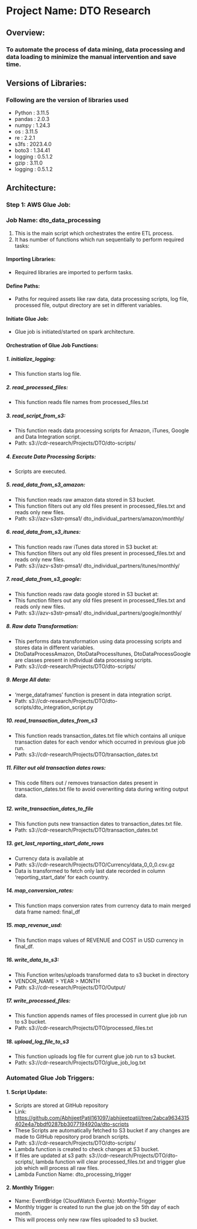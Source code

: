 # Project Name: DTO Research 

## Overview: 
### To automate the process of data mining, data processing and data loading to minimize the manual intervention and save time.

## Versions of Libraries:
### Following are the version of libraries used
- Python	: 3.11.5  
- pandas	: 2.0.3  
- numpy	: 1.24.3  
- os	: 3.11.5  
- re	: 2.2.1  
- s3fs	: 2023.4.0  
- boto3	: 1.34.41  
- logging	: 0.5.1.2  
- gzip	: 3.11.0  
- logging	: 0.5.1.2

## Architecture: 
### Step 1: AWS Glue Job: 
### Job Name: dto_data_processing 
1. This is the main script which orchestrates the entire ETL process. 
2. It has number of functions which run sequentially to perform required tasks:
#### Importing Libraries: 
- Required libraries are imported to perform tasks. 

#### Define Paths: 
- Paths for required assets like raw data, data processing scripts, log file, processed file, output directory are set in different variables. 

#### Initiate Glue Job: 
- Glue job is initiated/started on spark architecture. 

#### Orchestration of Glue Job Functions: 

##### 1. initialize_logging: 
- This function starts log file. 

##### 2. read_processed_files: 
- This function reads file names from processed_files.txt 

##### 3. read_script_from_s3: 
- This function reads data processing scripts for Amazon, iTunes, Google and Data Integration script. 
- Path: s3://cdr-research/Projects/DTO/dto-scripts/ 

##### 4. Execute Data Processing Scripts: 
- Scripts are executed. 

##### 5. read_data_from_s3_amazon: 
- This function reads raw amazon data stored in S3 bucket. 
- This function filters out any old files present in processed_files.txt and reads only new files.  
- Path: s3://azv-s3str-pmsa1/ dto_individual_partners/amazon/monthly/ 

##### 6. read_data_from_s3_itunes: 
- This function reads raw iTunes data stored in S3 bucket at: 
- This function filters out any old files present in processed_files.txt and reads only new files.  
- Path: s3://azv-s3str-pmsa1/ dto_individual_partners/itunes/monthly/ 

##### 7. read_data_from_s3_google: 
- This function reads raw data google stored in S3 bucket at: 
- This function filters out any old files present in processed_files.txt and reads only new files.  
- Path: s3://azv-s3str-pmsa1/ dto_individual_partners/google/monthly/ 

##### 8. Raw data Transformation: 
- This performs data transformation using data processing scripts and stores data in different variables. 
- DtoDataProcessAmazon, DtoDataProcessItunes, DtoDataProcessGoogle are classes present in individual data processing scripts. 
- Path: s3://cdr-research/Projects/DTO/dto-scripts/ 

##### 9. Merge All data: 
- ‘merge_dataframes’ function is present in data integration script.  
- Path: s3://cdr-research/Projects/DTO/dto-scripts/dto_integration_script.py 

##### 10. read_transaction_dates_from_s3 
- This function reads transaction_dates.txt file which contains all unique transaction dates for each vendor which occurred in previous glue job run. 
- Path: s3://cdr-research/Projects/DTO/transaction_dates.txt 

##### 11. Filter out old transaction dates rows: 
- This code filters out / removes transaction dates present in transaction_dates.txt file to avoid overwriting data during writing output data. 

##### 12. write_transaction_dates_to_file 
- This function puts new transaction dates to transaction_dates.txt file. 
- Path: s3://cdr-research/Projects/DTO/transaction_dates.txt 

##### 13. get_last_reporting_start_date_rows 
- Currency data is available at 
- Path: s3://cdr-research/Projects/DTO/Currency/data_0_0_0.csv.gz 
- Data is transformed to fetch only last date recorded in column ‘reporting_start_date’ for each country. 

##### 14. map_conversion_rates: 
- This function maps conversion rates from currency data to main merged data frame named: final_df

##### 15. map_revenue_usd: 
- This function maps values of REVENUE and COST in USD currency in final_df. 

##### 16. write_data_to_s3: 
- This Function writes/uploads transformed data to s3 bucket in directory  
- VENDOR_NAME > YEAR > MONTH 
- Path: s3://cdr-research/Projects/DTO/Output/ 

##### 17. write_processed_files: 
- This function appends names of files processed in current glue job run to s3 bucket. 
- Path: s3://cdr-research/Projects/DTO/processed_files.txt 

##### 18. upload_log_file_to_s3 
- This function uploads log file for current glue job run to s3 bucket. 
- Path: s3://cdr-research/Projects/DTO/glue_job_log.txt 

### Automated Glue Job Triggers: 
#### 1. Script Update: 
- Scripts are stored at GitHub repository
- Link: https://github.com/AbhijeetPatil161097/abhijeetpatil/tree/2abca9634315402e4a7bbdf0287bb3077194920a/dto-scripts 
- These Scripts are automatically fetched to S3 bucket if any changes are made to GitHub repository prod branch scripts. 
- Path: s3://cdr-research/Projects/DTO/dto-scripts/ 
- Lambda function is created to check changes at S3 bucket. 
- If files are updated at s3 path: s3://cdr-research/Projects/DTO/dto-scripts/, lambda function will clear processed_files.txt and trigger glue job which will process all raw files. 
- Lambda Function Name: dto_processing_trigger  

#### 2. Monthly Trigger: 
- Name: EventBridge (CloudWatch Events): Monthly-Trigger 
- Monthly trigger is created to run the glue job on the 5th day of each month. 
- This will process only new raw files uploaded to s3 bucket.
 

 

